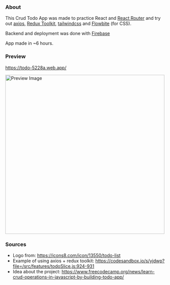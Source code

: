 ### About

This Crud Todo App was made to practice React and <a href="https://reactrouter.com/">React Router</a> and try out <a href="https://github.com/axios/axios">axios</a>, <a href="https://redux-toolkit.js.org/">Redux Toolkit</a>, <a href="https://tailwindcss.com/">tailwindcss</a> and <a href="https://flowbite.com/docs/getting-started/introduction/">Flowbite</a> (for CSS).

Backend and deployment was done with <a href="https://firebase.google.com/"> Firebase </a>

App made in ~6 hours.

### Preview
https://todo-5228a.web.app/

<img src="https://user-images.githubusercontent.com/56975218/163835556-0b4a6575-5e61-4243-98a5-a5dddc06dc2f.png" alt="Preview Image" width="500px" />

### Sources
- Logo from: https://icons8.com/icon/13550/todo-list
- Example of using axios + redux toolkit: https://codesandbox.io/s/yjdwp?file=/src/features/todoSlice.js:924-931
- Idea about the project: https://www.freecodecamp.org/news/learn-crud-operations-in-javascript-by-building-todo-app/
